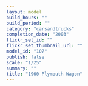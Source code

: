 ```yaml
---
layout: model
build_hours: ""
build_period: ""
category: "carsandtrucks"
completion_date: "2003"
flickr_set_id: ""
flickr_set_thumbnail_url: ""
model_id: "107"
publish: false
scale: "1/25"
summary: ""
title: "1960 Plymouth Wagon"
---
```



